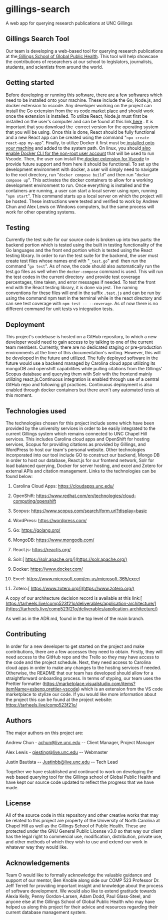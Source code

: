 # gillings-search
A web app for querying research publications at UNC Gillings


## Gillings Search Tool

Our team is developing a web-based tool for querying research publications at the[  Gillings School of Global Public Health](https://sph.unc.edu/). This tool will help showcase the contributions of researchers at our school to legislators, journalists, students, and scientists from around the world.

##  Getting started

Before developing or running this software, there are a few softwares which need to be installed onto your machine. These include the Go, Node.js, and docker extension to vscode. Any developer working on the project can install the Go extension from the vs code[  market place](https://marketplace.visualstudio.com/items?itemName=golang.go) and should work once the extension is installed. To utilize React, Node.js must first be installed on the user's computer and can be found at this link[  here](https://nodejs.org/en/download/)  . It is important that you download the  correct version for the operating system that you will be using. Once this is done, React should be fully functional and a new React app can be created using the command "`npx create-react-app my-app`". Finally, to utilize Docker it first must be[  installed onto your machine](https://docs.docker.com/get-docker/) and added to the system path. On linux, you should[  also enable Docker CLI for the non-root user account](https://docs.docker.com/engine/install/linux-postinstall/) that will be used to run Vscode. Then, the user can install the[  docker extension for Vscode](https://marketplace.visualstudio.com/items?itemName=ms-azuretools.vscode-docker) to provide future support and from here it should be functional. To set up the development environment with docker, a user will simply need to navigate to the root directory, run "`docker compose build`" and then run "`docker compose up`". This activates the docker containers to allow for a working development environment to run. Once everything is installed and the containers are running, a user can start a local server using npm, running "`npm start`". This command starts up a local server on which the project will be hosted. These instructions were tested and verified to work by Andrew Chun and Alex Lewis on Windows computers, but the same process will work for other operating systems.

##   Testing

Currently the test suite for our source code is broken up into two parts: the backend portion which is tested using the built in testing functionality of the Go languages and the front end portion which is tested using the React testing library. In order to run the test suite for the backend, the user must create test files whose names end with "`_test.go`" and  then run the command "`go test`". As of now, the code should also automatically run the test.go files as well when the `docker-compose` command is used. This will run the test codes in the current directory  and provide test coverage percentages, time taken, and error messages if needed. To test the front end with the React testing library, it is done via jest. The naming conventions for these files will end in the suffix `.test.js` and can be run by using the command npm test in the terminal while in the react directory and can see test coverage with `npm test -- --coverage`. As of now there is no different command for unit tests vs integration tests.

##  Deployment

This project's codebase is hosted on a GitHub repository, to which a new developer would need to gain access to by talking to one of the current team members. Currently, there are no dedicated staging or pre-production environments at the time of this documentation's writing. However, this will be developed in the future and utilized. The fully deployed software in the future would use a backend managed by Carolina cloud apps utilizing its mongoDB and openshift capabilities while pulling citations from the Gillings' Scopus database and querying them with Solr with the frontend mainly utilizing react.js.Continuous integration is enabled through use of a central GitHub repo and following git practices. Continuous deployment is also enabled through docker containers but there aren't any automated tests at this moment. 

##  Technologies used

The technologies chosen for this project include some which have been provided by the university services in order to be easily integrated to the current Gillings system which remains connected to UNC Chapel Hill services. This includes Carolina cloud apps and OpenShift for hosting services, Scopus for providing citations as provided by Gillings, and WordPress to host our team's personal website. Other technologies incorporated into our tool include GO to construct our backend, Mongo DB in order to host our database, React.js for our frontend network, Solr for load balanced querying, Docker for server hosting, and excel and Zotero for external APIs and citation management. Links to the technologies can be found below:

1.  Carolina Cloud Apps: <https://cloudapps.unc.edu/> 

2.  OpenShift: <https://www.redhat.com/en/technologies/cloud-computing/openshift> 

3.  Scopus: <https://www.scopus.com/search/form.uri?display=basic> 

4.  WordPress: <https://wordpress.com/> 

5.  Go: <https://golang.org/> 

6.  MongoDB: <https://www.mongodb.com/> 

7.  React.js: <https://reactjs.org/>

8.  Solr:[  https://solr.apache.org/](https://solr.apache.org/)

9.  Docker: <https://www.docker.com/> 

10. Excel: <https://www.microsoft.com/en-us/microsoft-365/excel> 

11. Zotero:[  https://www.zotero.org/](https://www.zotero.org/)

A copy of our architecture decision record is available at this link:[  https://tarheels.live/comp523f21o/deliverables/application-architecture/](https://tarheels.live/comp523f21o/deliverables/application-architecture/)

As well as in the ADR.md, found in the top level of the main branch.

##  Contributing

In order for a new developer to get started on the project and make contributions, there are a few accesses they need to obtain. Firstly, they will need access to the GitHub repo and the Trello so they may have access to the code and the project schedule. Next, they need access to Carolina cloud apps in order to make any changes to the hosting services if needed. Otherwise, the README that our team has developed should allow for a straightforward onboarding process. In terms of styping, our team uses the Prettier formatter (<https://marketplace.visualstudio.com/items?itemName=esbenp.prettier-vscode>) which is an extension from the VS code marketplace to stylize our code. If you would like more information about the project this can be found at the project website: <https://tarheels.live/comp523f21o/>

##  Authors

The major authors on this project are:

Andrew Chun - achun@live.unc.edu -- Client Manager, Project Manager

Alex Lewis - giesting@live.unc.edu -- Webmaster

Justin Bautista -- Justinbb@live.unc.edu -- Tech Lead

Together we have established and continued to work on developing the web based querying tool for the Gillings school of Global Public Health and have kept our source code updated to reflect the progress that we have made.

## License

All of the source code in this repository and other creative works that may be related to this project are property of the University of North Carolina at Chapel Hill as well as the Gillings School of Public Health. These are protected under the GNU General Public License v3.0 so that way our client has the legal right to commercial use, modification, distribution, private use, and other methods of which they wish to use and extend our work in whatever way they would like. 

## Acknowledgements

Team O would like to formally acknowledge the valuable guidance and support of our mentor, Ben Knoble along side our COMP 523 Professor Dr. Jeff Terrell for providing important insight and knowledge about the process of software development. We would also like to extend gratitude towards Alexia Kelly, Penny Gordon-Larsen, Adam Dodd, Paul Glass-Steel, and anyone else at the Gillings School of Global Public Health who may have helped us along this project for their advice and resources regarding their current database management system.

